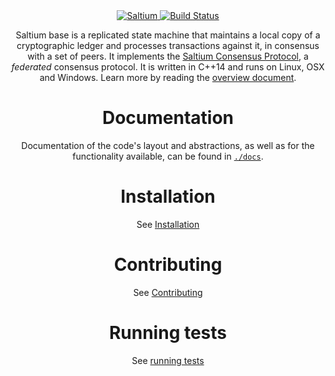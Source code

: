 <div align="center">
<a href="https://github.com/saltium"><img alt="Saltium" src="https://saltium.blogspot.com</a>
<br/>
<strong>Creating equitable access to the global financial system</strong>
<h1>Saltium basee</h1>
</div>
<p align="center">
<a href="https://travis-ci.org/saltium"><img alt="Build Status" src="https://travis-ci.org/saltium/salt.base" /></a>
</p>

Saltium base is a replicated state machine that maintains a local copy of a cryptographic ledger and processes transactions against it, in consensus with a set of peers.
It implements the [Saltium Consensus Protocol](https://github.com/saltium/saltcore/blob/master/src/scp/readme.md), a _federated_ consensus protocol.
It is written in C++14 and runs on Linux, OSX and Windows.
Learn more by reading the [overview document](https://github.com/saltium/saltcore/blob/master/docs/readme.md).

# Documentation

Documentation of the code's layout and abstractions, as well as for the
functionality available, can be found in
[`./docs`](https://github.com/saltium/saltcore/tree/master/docs).

# Installation

See [Installation](./INSTALL.md)

# Contributing

See [Contributing](./CONTRIBUTING.md)

# Running tests

See [running tests](./CONTRIBUTING.md#running-tests)
